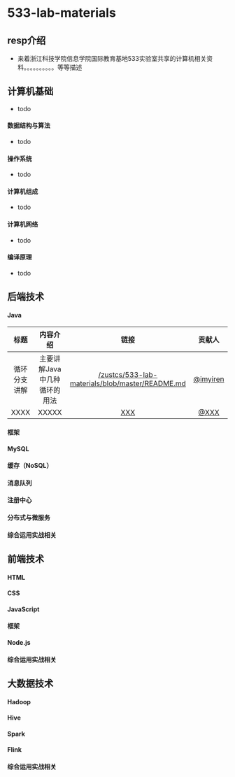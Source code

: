 # 533-lab-materials

## resp介绍
- 来着浙江科技学院信息学院国际教育基地533实验室共享的计算机相关资料。。。。。。。。。。等等描述


## 计算机基础

- todo

#### 数据结构与算法

- todo 

#### 操作系统

- todo

#### 计算机组成

- todo

#### 计算机网络

- todo

#### 编译原理

- todo

## 后端技术

#### Java


标题 | 内容介绍 | 链接 | 贡献人
| :---: | :---: | :---: | :---: |
循环分支讲解 | 主要讲解Java中几种循环的用法 | [/zustcs/533-lab-materials/blob/master/README.md](https://github.com/zustcs/533-lab-materials/blob/master/README.md) | [@imyiren](https://github.com/imyiren) | 
XXXX | XXXXX | [XXX](#) | [@XXX](#) | 

#### 框架

#### MySQL

#### 缓存（NoSQL）

#### 消息队列

#### 注册中心

#### 分布式与微服务

#### 综合运用实战相关

## 前端技术

#### HTML

#### CSS

#### JavaScript

#### 框架

#### Node.js

#### 综合运用实战相关


## 大数据技术

#### Hadoop

#### Hive

#### Spark

#### Flink

#### 综合运用实战相关
